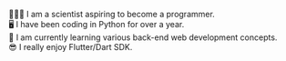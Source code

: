 👨🏻‍🔬 I am a scientist aspiring to become a programmer.<br>
🖥️ I have been coding in Python for over a year.<br>
🔎 I am currently learning various back-end web development concepts.<br>
😎 I really enjoy Flutter/Dart SDK.
